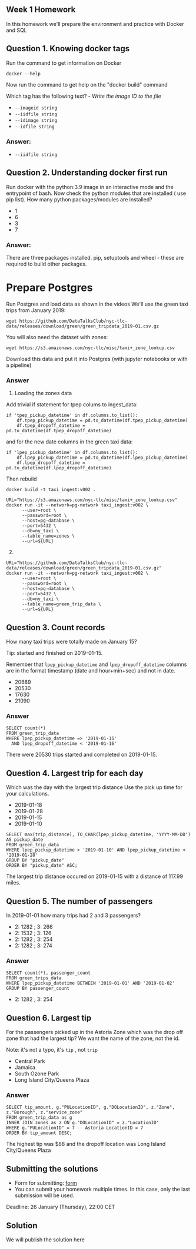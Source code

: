 ## Week 1 Homework

In this homework we'll prepare the environment 
and practice with Docker and SQL


## Question 1. Knowing docker tags

Run the command to get information on Docker 

```docker --help```

Now run the command to get help on the "docker build" command

Which tag has the following text? - *Write the image ID to the file* 

- `--imageid string`
- `--iidfile string`
- `--idimage string`
- `--idfile string`

### Answer: 

- `--iidfile string`

## Question 2. Understanding docker first run 

Run docker with the python:3.9 image in an interactive mode and the entrypoint of bash.
Now check the python modules that are installed ( use pip list). 
How many python packages/modules are installed?

- 1
- 6
- 3
- 7

### Answer: 

There are three packages installed. pip, setuptools and wheel - these are required to build other packages.

# Prepare Postgres

Run Postgres and load data as shown in the videos
We'll use the green taxi trips from January 2019:

```wget https://github.com/DataTalksClub/nyc-tlc-data/releases/download/green/green_tripdata_2019-01.csv.gz```

You will also need the dataset with zones:

```wget https://s3.amazonaws.com/nyc-tlc/misc/taxi+_zone_lookup.csv```

Download this data and put it into Postgres (with jupyter notebooks or with a pipeline)


### Answer

1. Loading the zones data

Add trivial if statement for tpep colums to ingest_data:

```{python}
if 'tpep_pickup_datetime' in df.columns.to_list():
    df.tpep_pickup_datetime = pd.to_datetime(df.tpep_pickup_datetime)
    df.tpep_dropoff_datetime = pd.to_datetime(df.tpep_dropoff_datetime)
```
and for the new date columns in the green taxi data:

```{python}
if 'lpep_pickup_datetime' in df.columns.to_list():
    df.lpep_pickup_datetime = pd.to_datetime(df.lpep_pickup_datetime)
    df.lpep_dropoff_datetime = pd.to_datetime(df.lpep_dropoff_datetime)
```

Then rebuild 

```{bash}
docker build -t taxi_ingest:v002 .
```

```{bash}
URL="https://s3.amazonaws.com/nyc-tlc/misc/taxi+_zone_lookup.csv"
docker run -it --network=pg-network taxi_ingest:v002 \
      --user=root \
      --password=root \
      --host=pg-database \
      --port=5432 \
      --db=ny_taxi \
      --table_name=zones \
      --url=${URL}
```

2. 
```{bash}
URL="https://github.com/DataTalksClub/nyc-tlc-data/releases/download/green/green_tripdata_2019-01.csv.gz"
docker run -it --network=pg-network taxi_ingest:v002 \
      --user=root \
      --password=root \
      --host=pg-database \
      --port=5432 \
      --db=ny_taxi \
      --table_name=green_trip_data \
      --url=${URL}
```


## Question 3. Count records 

How many taxi trips were totally made on January 15?

Tip: started and finished on 2019-01-15. 

Remember that `lpep_pickup_datetime` and `lpep_dropoff_datetime` columns are in the format timestamp (date and hour+min+sec) and not in date.

- 20689
- 20530
- 17630
- 21090

### Answer

```{sql}
SELECT count(*) 
FROM green_trip_data 
WHERE lpep_pickup_datetime => '2019-01-15' 
  AND lpep_dropoff_datetime < '2019-01-16'
```

There were 20530 trips started and completed on 2019-01-15.

## Question 4. Largest trip for each day

Which was the day with the largest trip distance
Use the pick up time for your calculations.

- 2019-01-18
- 2019-01-28
- 2019-01-15
- 2019-01-10

```{sql}
SELECT max(trip_distance), TO_CHAR(lpep_pickup_datetime, 'YYYY-MM-DD') AS pickup_date 
FROM green_trip_data
WHERE lpep_pickup_datetime > '2019-01-10' AND lpep_pickup_datetime < '2019-01-28'
GROUP BY "pickup_date"
ORDER BY "pickup_date" ASC;
```

The largest trip distance occured on 2019-01-15 with a distance of 117.99 miles.


## Question 5. The number of passengers

In 2019-01-01 how many trips had 2 and 3 passengers?
 
- 2: 1282 ; 3: 266
- 2: 1532 ; 3: 126
- 2: 1282 ; 3: 254
- 2: 1282 ; 3: 274

### Answer

```{sql}
SELECT count(*), passenger_count
FROM green_trips_data
WHERE lpep_pickup_datetime BETWEEN '2019-01-01' AND '2019-01-02'
GROUP BY passenger_count
```

- 2: 1282 ; 3: 254

## Question 6. Largest tip

For the passengers picked up in the Astoria Zone which was the drop off zone that had the largest tip?
We want the name of the zone, not the id.

Note: it's not a typo, it's `tip` , not `trip`

- Central Park
- Jamaica
- South Ozone Park
- Long Island City/Queens Plaza

### Answer 

```{sql}
SELECT tip_amount, g."PULocationID", g."DOLocationID", z."Zone", z."Borough", z."service_zone"
FROM green_trip_data as g
INNER JOIN zones as z ON g."DOLocationID" = z."LocationID"
WHERE g."PULocationID" = 7 -- Astoria LocationID = 7
ORDER BY tip_amount DESC;
```

The highest tip was $88 and the dropoff location was Long Island City/Queens Plaza

## Submitting the solutions

* Form for submitting: [form](https://forms.gle/EjphSkR1b3nsdojv7)
* You can submit your homework multiple times. In this case, only the last submission will be used. 

Deadline: 26 January (Thursday), 22:00 CET


## Solution

We will publish the solution here
